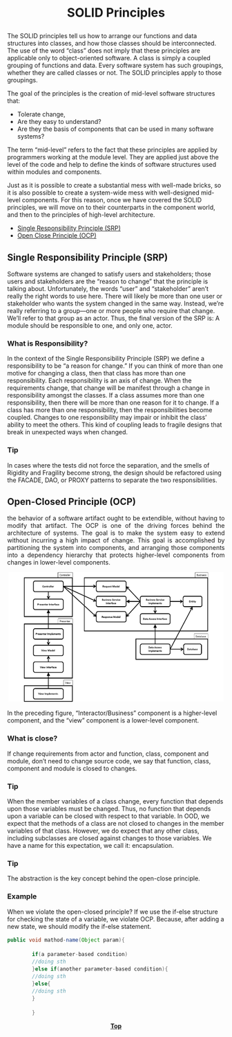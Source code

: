 # <p align="center">SOLID Principles</p>

<p align="justify">

The SOLID principles tell us how to arrange our functions and data structures into classes, and how those classes should
be interconnected. The use of the word “class” does not imply that these principles are applicable only to
object-oriented software. A class is simply a coupled grouping of functions and data. Every software system has such
groupings, whether they are called classes or not. The SOLID principles apply to those groupings.

</p>

<p align="justify">

The goal of the principles is the creation of mid-level software structures that:

* Tolerate change,
* Are they easy to understand?
* Are they the basis of components that can be used in many software systems?

</p>

<p align="justify">

The term “mid-level” refers to the fact that these principles are applied by programmers working at the module level.
They are applied just above the level of the code and help to define the kinds of software structures used within
modules and components.

</p>

<p align="justify">

Just as it is possible to create a substantial mess with well-made bricks, so it is also possible to create a
system-wide mess with well-designed mid-level components. For this reason, once we have covered the SOLID principles, we
will move on to their counterparts in the component world, and then to the principles of high-level architecture.

</p>

* [Single Responsibility Principle (SRP)](#single-responsibility-principle-(SRP))
* [Open Close Principle (OCP)](#open-closed-principle-(OCP))

## Single Responsibility Principle (SRP)

<p align="justify">

Software systems are changed to satisfy users and stakeholders; those users and stakeholders are the “reason to change”
that the principle is talking about.
Unfortunately, the words “user” and “stakeholder” aren’t really the right words to use here. There will likely be more
than one user or stakeholder who wants the system changed in the same way. Instead, we’re really referring to a
group—one or more people who require that change. We’ll refer to that group as an actor.
Thus, the final version of the SRP is: A module should be responsible to one, and only one, actor.
</p>

### What is Responsibility?

<p align="justify">

In the context of the Single Responsibility Principle (SRP) we define a responsibility to be “a reason for change.” If
you can think of more than one motive for changing a class, then that class has more than one responsibility.
Each responsibility is an axis of change. When the requirements change, that change will be manifest through a change in
responsibility amongst the classes. If a class assumes more than one responsibility, then there will be more than one
reason for it to change.
If a class has more than one responsibility, then the responsibilities become coupled. Changes to one responsibility may
impair or inhibit the class’ ability to meet the others. This kind of coupling leads to fragile designs that break in
unexpected ways when changed.

</p>

### Tip

<p align="justify">

In cases where the tests did not force the separation, and the smells of Rigidity and Fragility become strong, the
design should be refactored using the FACADE, DAO, or PROXY patterns to separate the two responsibilities.

</p>

## Open-Closed Principle (OCP)

<p align="justify">
the behavior of a software artifact ought to be extendible, without having to modify that artifact.
The OCP is one of the driving forces behind the architecture of systems. The goal is to make the system easy to extend without incurring a high impact of change. This goal is accomplished by partitioning the system into components, and arranging those components into a dependency hierarchy that protects higher-level components from changes in lower-level components.

</p>


<p align="center">

<img src="image/ocp.png" width="500" height="300" />

</p>

<p align="justify">

In the preceding figure, “Interactor/Business” component is a higher-level component, and the “view” component is a lower-level
component.

</p>

### What is close?

<p align="justify">

If change requirements from actor and function, class, component and module, don’t need to change source code, we say
that function, class, component and module is closed to changes.

</p>

### Tip

<p align="justify">

When the member variables of a class change, every function that depends upon those
variables must be changed. Thus, no function that depends upon a variable can be closed
with respect to that variable.
In OOD, we expect that the methods of a class are not closed to changes in the member
variables of that class. However, we do expect that any other class, including subclasses
are closed against changes to those variables. We have a name for this expectation,
we call it: encapsulation.

</p>

### Tip

<p align="justify">

The abstraction is the key concept behind the open-close principle.

</p>

### Example

<p align="justify">

When we violate the open-closed principle?
If we use the if-else structure for checking the state of a variable, we violate OCP. Because, after adding a new state,
we should modify the if-else statement.

</p>

```java
public void mathod-name(Object param){

        if(a parameter-based condition)
        //doing sth
        }else if(another parameter-based condition){
        //doing sth
        }else{
        //doing sth
        }

        }


```

**<p align="center"> [Top](#SOLID-Principles) </p>**


